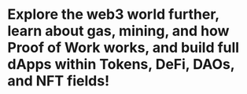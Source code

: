 # Explore the web3 world further, learn about gas, mining, and how Proof of Work works, and build full dApps within Tokens, DeFi, DAOs, and NFT fields!

